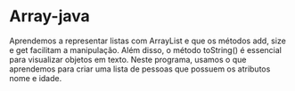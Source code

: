# Array-java
Aprendemos a representar listas com ArrayList e que os métodos add, size e get facilitam a manipulação. Além disso, o método toString() é essencial para visualizar objetos em texto. Neste programa, usamos o que aprendemos para criar uma lista de pessoas que possuem os atributos nome e idade.
